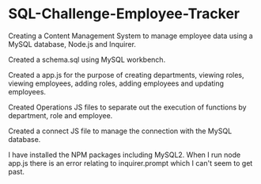 # SQL-Challenge-Employee-Tracker

Creating a Content Management System to manage employee data using a MySQL database, Node.js and Inquirer.

Created a schema.sql using MySQL workbench. 

Created a app.js for the purpose of creating departments, viewing roles, viewing employees, adding roles, adding employees and updating employees.

Created Operations JS files to separate out the execution of functions by department, role and employee. 

Created a connect JS file to manage the connection with the MySQL database. 

<!-- Roadblock -->
I have installed the NPM packages including MySQL2. 
When I run node app.js there is an error relating to inquirer.prompt which I can't seem to get past. 